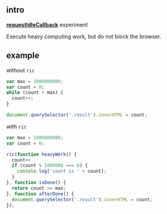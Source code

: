 ## intro

**[requestIdleCallback](https://developers.google.com/web/updates/2015/08/27/using-requestidlecallback)** experiment

Execute heavy computing work, but do not block the browser.


## example

without `ric`

```js
var max = 1000000000;
var count = 0;
while (count < max) {
  count++;
}

document.querySelector('.result').innerHTML = count;
```

with `ric`

```js
var max = 1000000000;
var count = 0;

ric(function heavyWork() {
  count++
  if (count % 1000000 === 0) {
    console.log('count is ' + count);
  }
}, function isDone() {
  return count >= max;
}, function afterDone() {
  document.querySelector('.result').innerHTML = count;
});
```

